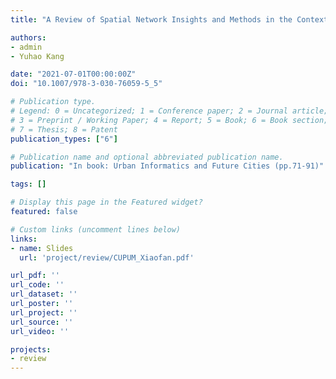 ```yaml
---
title: "A Review of Spatial Network Insights and Methods in the Context of Planning: Applications, Challenges, and Opportunities"

authors:
- admin
- Yuhao Kang

date: "2021-07-01T00:00:00Z"
doi: "10.1007/978-3-030-76059-5_5"

# Publication type.
# Legend: 0 = Uncategorized; 1 = Conference paper; 2 = Journal article;
# 3 = Preprint / Working Paper; 4 = Report; 5 = Book; 6 = Book section;
# 7 = Thesis; 8 = Patent
publication_types: ["6"]

# Publication name and optional abbreviated publication name.
publication: "In book: Urban Informatics and Future Cities (pp.71-91)"

tags: []

# Display this page in the Featured widget?
featured: false

# Custom links (uncomment lines below)
links:
- name: Slides
  url: 'project/review/CUPUM_Xiaofan.pdf'

url_pdf: ''
url_code: ''
url_dataset: ''
url_poster: ''
url_project: ''
url_source: ''
url_video: ''

projects:
- review
---
```

